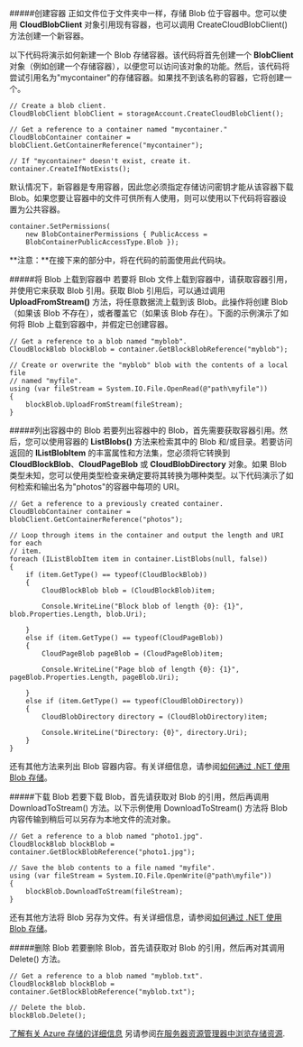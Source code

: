 #####创建容器
正如文件位于文件夹中一样，存储 Blob 位于容器中。您可以使用 **CloudBlobClient** 对象引用现有容器，也可以调用 CreateCloudBlobClient() 方法创建一个新容器。

以下代码将演示如何新建一个 Blob 存储容器。该代码将首先创建一个 **BlobClient** 对象（例如创建一个存储容器），以便您可以访问该对象的功能。然后，该代码将尝试引用名为"mycontainer"的存储容器。如果找不到该名称的容器，它将创建一个。

	// Create a blob client.
	CloudBlobClient blobClient = storageAccount.CreateCloudBlobClient();

	// Get a reference to a container named "mycontainer."
	CloudBlobContainer container = blobClient.GetContainerReference("mycontainer");

	// If "mycontainer" doesn't exist, create it.
	container.CreateIfNotExists();

默认情况下，新容器是专用容器，因此您必须指定存储访问密钥才能从该容器下载 Blob。如果您要让容器中的文件可供所有人使用，则可以使用以下代码将容器设置为公共容器。

	container.SetPermissions(
    	new BlobContainerPermissions { PublicAccess = 
	    BlobContainerPublicAccessType.Blob }); 


**注意：**在接下来的部分中，将在代码的前面使用此代码块。

#####将 Blob 上载到容器中
若要将 Blob 文件上载到容器中，请获取容器引用，并使用它来获取 Blob 引用。获取 Blob 引用后，可以通过调用 **UploadFromStream()** 方法，将任意数据流上载到该 Blob。此操作将创建 Blob（如果该 Blob 不存在），或者覆盖它（如果该 Blob 存在）。下面的示例演示了如何将 Blob 上载到容器中，并假定已创建容器。

	// Get a reference to a blob named "myblob".
	CloudBlockBlob blockBlob = container.GetBlockBlobReference("myblob");
	
	// Create or overwrite the "myblob" blob with the contents of a local file
	// named "myfile".
	using (var fileStream = System.IO.File.OpenRead(@"path\myfile"))
	{
    	blockBlob.UploadFromStream(fileStream);
	}

#####列出容器中的 Blob
若要列出容器中的 Blob，首先需要获取容器引用。然后，您可以使用容器的 **ListBlobs()** 方法来检索其中的 Blob 和/或目录。若要访问返回的 **IListBlobItem** 的丰富属性和方法集，您必须将它转换到 **CloudBlockBlob**、**CloudPageBlob** 或 **CloudBlobDirectory** 对象。如果 Blob 类型未知，您可以使用类型检查来确定要将其转换为哪种类型。以下代码演示了如何检索和输出名为"photos"的容器中每项的 URI。

	// Get a reference to a previously created container.
	CloudBlobContainer container = blobClient.GetContainerReference("photos");

	// Loop through items in the container and output the length and URI for each 
	// item.
	foreach (IListBlobItem item in container.ListBlobs(null, false))
	{
    	if (item.GetType() == typeof(CloudBlockBlob))
    	{
        	CloudBlockBlob blob = (CloudBlockBlob)item;

        	Console.WriteLine("Block blob of length {0}: {1}", blob.Properties.Length, blob.Uri);

    	}
    	else if (item.GetType() == typeof(CloudPageBlob))
    	{
        	CloudPageBlob pageBlob = (CloudPageBlob)item;

        	Console.WriteLine("Page blob of length {0}: {1}", pageBlob.Properties.Length, pageBlob.Uri);

    	}
    	else if (item.GetType() == typeof(CloudBlobDirectory))
    	{
        	CloudBlobDirectory directory = (CloudBlobDirectory)item;

        	Console.WriteLine("Directory: {0}", directory.Uri);
    	}
	}

还有其他方法来列出 Blob 容器内容。有关详细信息，请参阅[如何通过 .NET 使用 Blob 存储](/zh-cn/documentation/articles/storage-dotnet-how-to-use-blobs/#list-blob)。

#####下载 Blob
若要下载 Blob，首先请获取对 Blob 的引用，然后再调用 DownloadToStream() 方法。以下示例使用 DownloadToStream() 方法将 Blob 内容传输到稍后可以另存为本地文件的流对象。

	// Get a reference to a blob named "photo1.jpg".
	CloudBlockBlob blockBlob = container.GetBlockBlobReference("photo1.jpg");

	// Save the blob contents to a file named "myfile".
	using (var fileStream = System.IO.File.OpenWrite(@"path\myfile"))
	{
    	blockBlob.DownloadToStream(fileStream);
	}

还有其他方法将 Blob 另存为文件。有关详细信息，请参阅[如何通过 .NET 使用 Blob 存储](/zh-cn/documentation/articles/storage-dotnet-how-to-use-blobs/#download-blobs)。

#####删除 Blob
若要删除 Blob，首先请获取对 Blob 的引用，然后再对其调用 Delete() 方法。

	// Get a reference to a blob named "myblob.txt".
	CloudBlockBlob blockBlob = container.GetBlockBlobReference("myblob.txt");

	// Delete the blob.
	blockBlob.Delete();

[了解有关 Azure 存储的详细信息](/zh-cn/documentation/services/storage)
另请参阅[在服务器资源管理器中浏览存储资源](http://msdn.microsoft.com/zh-cn/library/azure/ff683677.aspx).<!--HONumber=41-->
